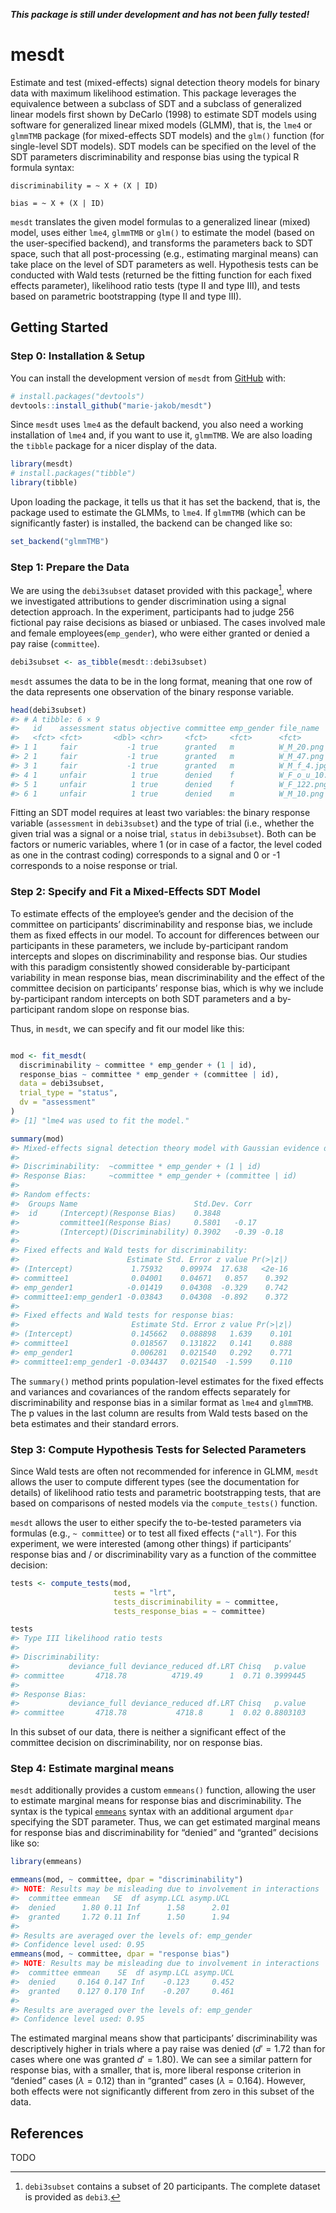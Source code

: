 
***This package is still under development and has not been fully
tested!***

# mesdt

<!-- README.md is generated from README.Rmd. Please edit that file -->

Estimate and test (mixed-effects) signal detection theory models for
binary data with maximum likelihood estimation. This package leverages
the equivalence between a subclass of SDT and a subclass of generalized
linear models first shown by DeCarlo (1998) to estimate SDT models using
software for generalized linear mixed models (GLMM), that is, the `lme4`
or `glmmTMB` package (for mixed-effects SDT models) and the `glm()`
function (for single-level SDT models). SDT models can be specified on
the level of the SDT parameters discriminability and response bias using
the typical R formula syntax:

`discriminability = ~ X + (X | ID)`

`bias = ~ X + (X | ID)`

`mesdt` translates the given model formulas to a generalized linear
(mixed) model, uses either `lme4`, `glmmTMB` or `glm()` to estimate the
model (based on the user-specified backend), and transforms the
parameters back to SDT space, such that all post-processing (e.g.,
estimating marginal means) can take place on the level of SDT parameters
as well. Hypothesis tests can be conducted with Wald tests (returned be
the fitting function for each fixed effects parameter), likelihood ratio
tests (type II and type III), and tests based on parametric
bootstrapping (type II and type III).

## Getting Started

### Step 0: Installation & Setup

You can install the development version of `mesdt` from
[GitHub](https://github.com/) with:

``` r
# install.packages("devtools")
devtools::install_github("marie-jakob/mesdt")
```

Since `mesdt` uses `lme4` as the default backend, you also need a
working installation of `lme4` and, if you want to use it, `glmmTMB`. We
are also loading the `tibble` package for a nicer display of the data.

``` r
library(mesdt)
# install.packages("tibble")
library(tibble)
```

Upon loading the package, it tells us that it has set the backend, that
is, the package used to estimate the GLMMs, to `lme4`. If `glmmTMB`
(which can be significantly faster) is installed, the backend can be
changed like so:

``` r
set_backend("glmmTMB")
```

### Step 1: Prepare the Data

We are using the `debi3subset` dataset provided with this package[^1],
where we investigated attributions to gender discrimination using a
signal detection approach. In the experiment, participants had to judge
256 fictional pay raise decisions as biased or unbiased. The cases
involved male and female employees(`emp_gender`), who were either
granted or denied a pay raise (`committee`).

``` r
debi3subset <- as_tibble(mesdt::debi3subset)
```

`mesdt` assumes the data to be in the long format, meaning that one row
of the data represents one observation of the binary response variable.

``` r
head(debi3subset)
#> # A tibble: 6 × 9
#>   id    assessment status objective committee emp_gender file_name      participant_gender   age
#>   <fct> <fct>       <dbl> <chr>     <fct>     <fct>      <fct>          <fct>              <dbl>
#> 1 1     fair           -1 true      granted   m          W_M_20.png     m                     35
#> 2 1     fair           -1 true      granted   m          W_M_47.png     m                     35
#> 3 1     fair           -1 true      granted   m          W_M_f_4.jpg    m                     35
#> 4 1     unfair          1 true      denied    f          W_F_o_u_10.jpg m                     35
#> 5 1     unfair          1 true      denied    f          W_F_122.png    m                     35
#> 6 1     unfair          1 true      denied    m          W_M_10.png     m                     35
```

Fitting an SDT model requires at least two variables: the binary
response variable (`assessment` in `debi3subset`) and the type of trial
(i.e., whether the given trial was a signal or a noise trial, `status`
in `debi3subset`). Both can be factors or numeric variables, where 1 (or
in case of a factor, the level coded as one in the contrast coding)
corresponds to a signal and 0 or -1 corresponds to a noise response or
trial.

### Step 2: Specify and Fit a Mixed-Effects SDT Model

To estimate effects of the employee’s gender and the decision of the
committee on participants’ discriminability and response bias, we
include them as fixed effects in our model. To account for differences
between our participants in these parameters, we include by-participant
random intercepts and slopes on discriminability and response bias. Our
studies with this paradigm consistently showed considerable
by-participant variability in mean response bias, mean discriminability
and the effect of the committee decision on participants’ response bias,
which is why we include by-participant random intercepts on both SDT
parameters and a by-participant random slope on response bias.

Thus, in `mesdt`, we can specify and fit our model like this:

``` r

mod <- fit_mesdt(
  discriminability ~ committee * emp_gender + (1 | id),
  response_bias ~ committee * emp_gender + (committee | id),
  data = debi3subset,
  trial_type = "status",
  dv = "assessment"
)
#> [1] "lme4 was used to fit the model."

summary(mod)
#> Mixed-effects signal detection theory model with Gaussian evidence distributions fit by maximum likelihood (Adaptive Gauss-Hermite Quadrature, nAGQ = 0) with the lme4 package. 
#>  
#> Discriminability:  ~committee * emp_gender + (1 | id) 
#> Response Bias:     ~committee * emp_gender + (committee | id) 
#> 
#> Random effects:
#>  Groups Name                          Std.Dev. Corr       
#>  id     (Intercept)(Response Bias)    0.3848              
#>         committee1(Response Bias)     0.5801   -0.17      
#>         (Intercept)(Discriminability) 0.3902   -0.39 -0.18
#> 
#> Fixed effects and Wald tests for discriminability: 
#>                        Estimate Std. Error z value Pr(>|z|)
#> (Intercept)             1.75932    0.09974  17.638   <2e-16
#> committee1              0.04001    0.04671   0.857    0.392
#> emp_gender1            -0.01419    0.04308  -0.329    0.742
#> committee1:emp_gender1 -0.03843    0.04308  -0.892    0.372
#> 
#> Fixed effects and Wald tests for response bias: 
#>                         Estimate Std. Error z value Pr(>|z|)
#> (Intercept)             0.145662   0.088898   1.639    0.101
#> committee1              0.018567   0.131822   0.141    0.888
#> emp_gender1             0.006281   0.021540   0.292    0.771
#> committee1:emp_gender1 -0.034437   0.021540  -1.599    0.110
```

The `summary()` method prints population-level estimates for the fixed
effects and variances and covariances of the random effects separately
for discriminability and response bias in a similar format as `lme4` and
`glmmTMB`. The p values in the last column are results from Wald tests
based on the beta estimates and their standard errors.

### Step 3: Compute Hypothesis Tests for Selected Parameters

Since Wald tests are often not recommended for inference in GLMM,
`mesdt` allows the user to compute different types (see the
documentation for details) of likelihood ratio tests and parametric
bootstrapping tests, that are based on comparisons of nested models via
the `compute_tests()` function.

`mesdt` allows the user to either specify the to-be-tested parameters
via formulas (e.g., `~ committee`) or to test all fixed effects
(`"all"`). For this experiment, we were interested (among other things)
if participants’ response bias and / or discriminability vary as a
function of the committee decision:

``` r
tests <- compute_tests(mod, 
                       tests = "lrt",
                       tests_discriminability = ~ committee,
                       tests_response_bias = ~ committee)

tests
#> Type III likelihood ratio tests 
#> 
#> Discriminability: 
#>           deviance_full deviance_reduced df.LRT Chisq   p.value
#> committee       4718.78          4719.49      1  0.71 0.3999445
#> 
#> Response Bias: 
#>           deviance_full deviance_reduced df.LRT Chisq   p.value
#> committee       4718.78           4718.8      1  0.02 0.8803103
```

In this subset of our data, there is neither a significant effect of the
committee decision on discriminability, nor on response bias.

### Step 4: Estimate marginal means

`mesdt` additionally provides a custom `emmeans()` function, allowing
the user to estimate marginal means for response bias and
discriminability. The syntax is the typical
[`emmeans`](https://cran.r-project.org/web/packages/emmeans/index.html)
syntax with an additional argument `dpar` specifying the SDT parameter.
Thus, we can get estimated marginal means for response bias and
discriminability for “denied” and “granted” decisions like so:

``` r
library(emmeans)

emmeans(mod, ~ committee, dpar = "discriminability")
#> NOTE: Results may be misleading due to involvement in interactions
#>  committee emmean   SE  df asymp.LCL asymp.UCL
#>  denied      1.80 0.11 Inf      1.58      2.01
#>  granted     1.72 0.11 Inf      1.50      1.94
#> 
#> Results are averaged over the levels of: emp_gender 
#> Confidence level used: 0.95
emmeans(mod, ~ committee, dpar = "response bias")
#> NOTE: Results may be misleading due to involvement in interactions
#>  committee emmean    SE  df asymp.LCL asymp.UCL
#>  denied     0.164 0.147 Inf    -0.123     0.452
#>  granted    0.127 0.170 Inf    -0.207     0.461
#> 
#> Results are averaged over the levels of: emp_gender 
#> Confidence level used: 0.95
```

The estimated marginal means show that participants’ discriminability
was descriptively higher in trials where a pay raise was denied
($d' = 1.72$ than for cases where one was granted $d' = 1.80$). We can
see a similar pattern for response bias, with a smaller, that is, more
liberal response criterion in “denied” cases ($\lambda = 0.12$) than in
“granted” cases ($\lambda = 0.164$). However, both effects were not
significantly different from zero in this subset of the data.

## References

TODO

[^1]: `debi3subset` contains a subset of 20 participants. The complete
    dataset is provided as `debi3`.
